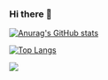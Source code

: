 ### Hi there 👋
[![Anurag's GitHub stats](https://github-readme-stats.vercel.app/api?username=lunain84&count_private=true&show_icons=true&theme=dracula)](https://github.com/anuraghazra/github-readme-stats)

[![Top Langs](https://github-readme-stats.vercel.app/api/top-langs/?username=lunain84&layout=compact&count_private=true&show_icons=true&theme=dracula)](https://github.com/anuraghazra/github-readme-stats)


<img src="https://grass-graph.moshimo.works/images/lunain84.png">

<!--
**lunain84/lunain84** is a ✨ _special_ ✨ repository because its `README.md` (this file) appears on your GitHub profile.

Here are some ideas to get you started:

- 🔭 I’m currently working on ...
- 🌱 I’m currently learning ...
- 👯 I’m looking to collaborate on ...
- 🤔 I’m looking for help with ...
- 💬 Ask me about ...
- 📫 How to reach me: ...
- 😄 Pronouns: ...
- ⚡ Fun fact: ...
-->
